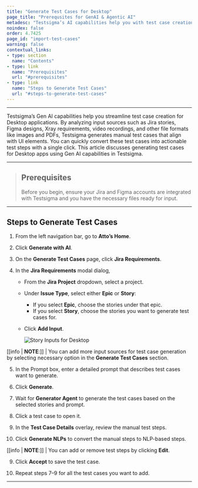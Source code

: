 ```yaml
---
title: "Generate Test Cases for Desktop"
page_title: "Prerequsites for GenAI & Agentic AI"
metadesc: "Testsigma’s AI capabilities help you with test case creation for Desktop applications | Generates multiple test cases that align with UI elements for Desktop apps"
noindex: false
order: 4.7425
page_id: "import-test-cases"
warning: false
contextual_links:
- type: section
  name: "Contents"
- type: link
  name: "Prerequisites"
  url: "#prerequisites"
- type: link
  name: "Steps to Generate Test Cases"
  url: "#steps-to-generate-test-cases"
---
```


---

Testsigma’s Gen AI capabilities help you streamline test case creation for Desktop applications. By analyzing input sources such as Jira stories, Figma designs, Xray requirements, video recordings, and other file formats like images and PDFs, Testsigma generates manual test cases that align with UI elements. You can quickly convert these test cases into actionable test steps with a single click. This article discusses generating test cases for Desktop apps using Gen AI capabilities in Testsigma.

---

> ## **Prerequisites**
>
> Before you begin, ensure your Jira and Figma accounts are integrated with Testsigma and you have the necessary files ready for input.

---

## **Steps to Generate Test Cases**

1. From the left navigation bar, go to **Atto’s Home**.

2. Click **Generate with AI**.

3. On the **Generate Test Cases** page, click **Jira Requirements**. 

4. In the **Jira Requirements** modal dialog, 
   - From the **Jira Project** dropdown, select a project.
   - Under **Issue Type**, select either **Epic** or **Story**:
      - If you select **Epic**, choose the stories under that epic.
      - If you select **Story**, choose the stories you want to generate test cases for.
   - Click **Add Input**.

     ![Story Inputs for Desktop](https://s3.amazonaws.com/static-docs.testsigma.com/new_images/projects/Atto_Testsigma/Desktop_Stories_Input.png)

[[info | **NOTE**:]]
| You can add more input sources for test case generation by selecting necessary option in the **Generate Test Cases** section.

5. In the Prompt box, enter a detailed prompt that describes test cases want to generate.

6. Click **Generate**.

6. Wait for **Generator Agent** to generate the test cases based on the selected stories and prompt.

7. Click a test case to open it. 

8. In the **Test Case Details** overlay, review the manual test steps.

9. Click **Generate NLPs** to convert the manual steps to NLP-based steps.

[[info | **NOTE**:]]
| You can add or remove test steps by clicking **Edit**.

9. Click **Accept** to save the test case.

10. Repeat steps 7–9 for all the test cases you want to add.

---